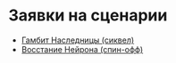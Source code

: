 # Заявки на сценарии

- [Гамбит Наследницы (сиквел)](heiress-gambit.md)
- [Восстание Нейрона (спин-офф)](neuron-uprising.md)
